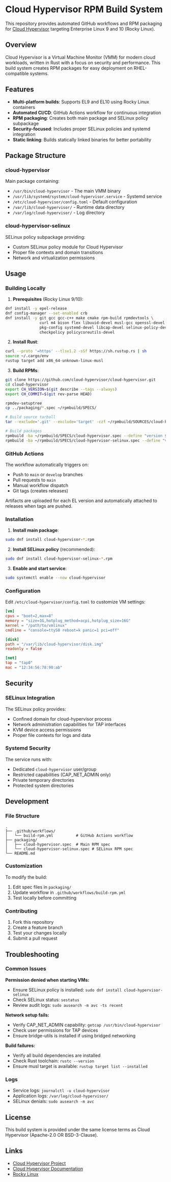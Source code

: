 # Cloud Hypervisor RPM Build System

This repository provides automated GitHub workflows and RPM packaging for [Cloud Hypervisor](https://github.com/cloud-hypervisor/cloud-hypervisor) targeting Enterprise Linux 9 and 10 (Rocky Linux).

## Overview

Cloud Hypervisor is a Virtual Machine Monitor (VMM) for modern cloud workloads, written in Rust with a focus on security and performance. This build system creates RPM packages for easy deployment on RHEL-compatible systems.

## Features

- **Multi-platform builds**: Supports EL9 and EL10 using Rocky Linux containers
- **Automated CI/CD**: GitHub Actions workflow for continuous integration
- **RPM packaging**: Creates both main package and SELinux policy subpackage
- **Security-focused**: Includes proper SELinux policies and systemd integration
- **Static linking**: Builds statically linked binaries for better portability

## Package Structure

### cloud-hypervisor
Main package containing:
- `/usr/bin/cloud-hypervisor` - The main VMM binary
- `/usr/lib/systemd/system/cloud-hypervisor.service` - Systemd service
- `/etc/cloud-hypervisor/config.toml` - Default configuration
- `/var/lib/cloud-hypervisor/` - Runtime data directory
- `/var/log/cloud-hypervisor/` - Log directory

### cloud-hypervisor-selinux
SELinux policy subpackage providing:
- Custom SELinux policy module for Cloud Hypervisor
- Proper file contexts and domain transitions
- Network and virtualization permissions

## Usage

### Building Locally

1. **Prerequisites** (Rocky Linux 9/10):
```bash
dnf install -y epel-release
dnf config-manager --set-enabled crb
dnf install -y git gcc gcc-c++ make cmake rpm-build rpmdevtools \
               curl m4 bison flex libuuid-devel musl-gcc openssl-devel \
               pkg-config systemd-devel libcap-devel selinux-policy-devel \
               checkpolicy policycoreutils-devel
```

2. **Install Rust**:
```bash
curl --proto '=https' --tlsv1.2 -sSf https://sh.rustup.rs | sh
source ~/.cargo/env
rustup target add x86_64-unknown-linux-musl
```

3. **Build RPMs**:
```bash
git clone https://github.com/cloud-hypervisor/cloud-hypervisor.git
cd cloud-hypervisor
export CH_VERSION=$(git describe --tags --always)
export CH_COMMIT=$(git rev-parse HEAD)

rpmdev-setuptree
cp ../packaging/*.spec ~/rpmbuild/SPECS/

# Build source tarball
tar --exclude='.git' --exclude='target' -czf ~/rpmbuild/SOURCES/cloud-hypervisor-${CH_VERSION}.tar.gz ../cloud-hypervisor/

# Build packages
rpmbuild -ba ~/rpmbuild/SPECS/cloud-hypervisor.spec --define "version ${CH_VERSION}" --define "commit ${CH_COMMIT}"
rpmbuild -ba ~/rpmbuild/SPECS/cloud-hypervisor-selinux.spec --define "version ${CH_VERSION}"
```

### GitHub Actions

The workflow automatically triggers on:
- Push to `main` or `develop` branches
- Pull requests to `main`
- Manual workflow dispatch
- Git tags (creates releases)

Artifacts are uploaded for each EL version and automatically attached to releases when tags are pushed.

### Installation

1. **Install main package**:
```bash
sudo dnf install cloud-hypervisor-*.rpm
```

2. **Install SELinux policy** (recommended):
```bash
sudo dnf install cloud-hypervisor-selinux-*.rpm
```

3. **Enable and start service**:
```bash
sudo systemctl enable --now cloud-hypervisor
```

### Configuration

Edit `/etc/cloud-hypervisor/config.toml` to customize VM settings:

```toml
[vm]
cpus = "boot=2,max=8"
memory = "size=1G,hotplug_method=acpi,hotplug_size=16G"
kernel = "/path/to/vmlinux"
cmdline = "console=ttyS0 reboot=k panic=1 pci=off"

[disk]
path = "/var/lib/cloud-hypervisor/disk.img"
readonly = false

[net]
tap = "tap0"
mac = "12:34:56:78:90:ab"
```

## Security

### SELinux Integration
The SELinux policy provides:
- Confined domain for cloud-hypervisor process
- Network administration capabilities for TAP interfaces
- KVM device access permissions
- Proper file contexts for logs and data

### Systemd Security
The service runs with:
- Dedicated `cloud-hypervisor` user/group
- Restricted capabilities (CAP_NET_ADMIN only)
- Private temporary directories
- Protected system directories

## Development

### File Structure
```
.
├── .github/workflows/
│   └── build-rpm.yml          # GitHub Actions workflow
├── packaging/
│   ├── cloud-hypervisor.spec  # Main RPM spec
│   └── cloud-hypervisor-selinux.spec # SELinux RPM spec
└── README.md
```

### Customization

To modify the build:
1. Edit spec files in `packaging/`
2. Update workflow in `.github/workflows/build-rpm.yml`
3. Test locally before committing

### Contributing

1. Fork this repository
2. Create a feature branch
3. Test your changes locally
4. Submit a pull request

## Troubleshooting

### Common Issues

**Permission denied when starting VMs:**
- Ensure SELinux policy is installed: `sudo dnf install cloud-hypervisor-selinux`
- Check SELinux status: `sestatus`
- Review audit logs: `sudo ausearch -m avc -ts recent`

**Network setup fails:**
- Verify CAP_NET_ADMIN capability: `getcap /usr/bin/cloud-hypervisor`
- Check user permissions for TAP devices
- Ensure bridge-utils is installed if using bridged networking

**Build failures:**
- Verify all build dependencies are installed
- Check Rust toolchain: `rustc --version`
- Ensure musl target is available: `rustup target list --installed`

### Logs

- Service logs: `journalctl -u cloud-hypervisor`
- Application logs: `/var/log/cloud-hypervisor/`
- SELinux denials: `sudo ausearch -m avc`

## License

This build system is provided under the same license terms as Cloud Hypervisor (Apache-2.0 OR BSD-3-Clause).

## Links

- [Cloud Hypervisor Project](https://github.com/cloud-hypervisor/cloud-hypervisor)
- [Cloud Hypervisor Documentation](https://github.com/cloud-hypervisor/cloud-hypervisor/tree/main/docs)
- [Rocky Linux](https://rockylinux.org/)
